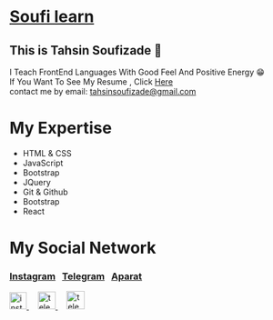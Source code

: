 <h1>
  <a href='https://instagram.com/soufi_learn'>Soufi learn</a>
</h1>

## This is Tahsin Soufizade 💙

I Teach FrontEnd Languages With Good Feel And Positive Energy 😁 <br/>
If You Want To See My Resume , Click [Here](https://tahsin-soufizade.netlify.app) <br/>
contact me by email:‌ [tahsinsoufizade@gmail.com](mailto:tahsinsoufizade@gmail.com)
# My Expertise
* HTML & CSS
* JavaScript
* Bootstrap
* JQuery
* Git & Github
* Bootstrap
* React

# My Social Network
### [Instagram](https://instagram.com/soufi_learn) &nbsp; [Telegram](https://t.me/soufi_learn) &nbsp; [Aparat](https://www.aparat.com/soufi_learn)

<a href="https://instagram.com/soufi_learn" target="blank">
  <img src="https://raw.githubusercontent.com/rahuldkjain/github-profile-readme-generator/master/src/images/icons/Social/instagram.svg" alt="instagram" width="30" />
</a>
&nbsp; &nbsp;
<a href="https://t.me/soufi_learn" target="blank">
  <img src="https://upload.wikimedia.org/wikipedia/commons/thumb/8/82/Telegram_logo.svg/1024px-Telegram_logo.svg.png" alt="telegram" width="31" />
</a>
  &nbsp; &nbsp;
 <a href="https://www.aparat.com/soufi_learn" target="blank">
  <img src="https://cdn.cdnlogo.com/logos/a/8/aparat.svg" alt="telegram" width="32" />
</a>
